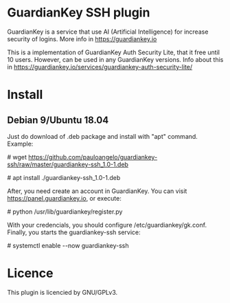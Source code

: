 # GuardianKey SSH plugin

GuardianKey is a service that use AI (Artificial Intelligence) for increase security of logins. More info in https://guardiankey.io

This is a implementation of GuardianKey Auth Security Lite, that it free until 10 users. However, can be used in any GuardianKey versions. Info about this in https://guardiankey.io/services/guardiankey-auth-security-lite/


# Install

## Debian 9/Ubuntu 18.04

Just do download of .deb package and install with "apt" command. Example:

\# wget https://github.com/pauloangelo/guardiankey-ssh/raw/master/guardiankey-ssh_1.0-1.deb 

\# apt install ./guardiankey-ssh_1.0-1.deb

After, you need create an account in GuardianKey. You can visit https://panel.guardiankey.io, or execute:

\# python /usr/lib/guardiankey/register.py

With your credencials, you should configure /etc/guardiankey/gk.conf. Finally, you starts the guardiankey-ssh service:

\# systemctl enable --now guardiankey-ssh


# Licence

This plugin is licencied by GNU/GPLv3.


